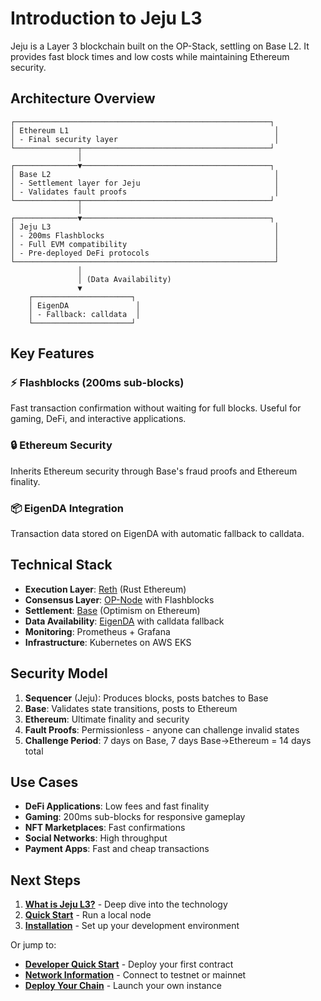 # Introduction to Jeju L3

Jeju is a Layer 3 blockchain built on the OP-Stack, settling on Base L2. It provides fast block times and low costs while maintaining Ethereum security.

## Architecture Overview

```
┌─────────────────────────────────────────────────────────┐
│ Ethereum L1                                              │
│ - Final security layer                                   │
└──────────────┬──────────────────────────────────────────┘
               │
┌──────────────▼──────────────────────────────────────────┐
│ Base L2                                                  │
│ - Settlement layer for Jeju                              │
│ - Validates fault proofs                                 │
└──────────────┬──────────────────────────────────────────┘
               │
┌──────────────▼──────────────────────────────────────────┐
│ Jeju L3                                                  │
│ - 200ms Flashblocks                                      │
│ - Full EVM compatibility                                 │
│ - Pre-deployed DeFi protocols                            │
└──────────────────────────────────────────────────────────┘
               │
               │ (Data Availability)
               ▼
    ┌──────────────────────┐
    │ EigenDA               │
    │ - Fallback: calldata  │
    └──────────────────────┘
```

## Key Features

### ⚡ Flashblocks (200ms sub-blocks)
Fast transaction confirmation without waiting for full blocks. Useful for gaming, DeFi, and interactive applications.

### 🔒 Ethereum Security
Inherits Ethereum security through Base's fraud proofs and Ethereum finality.

### 📦 EigenDA Integration
Transaction data stored on EigenDA with automatic fallback to calldata.

## Technical Stack

- **Execution Layer**: [Reth](https://github.com/paradigmxyz/reth) (Rust Ethereum)
- **Consensus Layer**: [OP-Node](https://github.com/ethereum-optimism/optimism) with Flashblocks
- **Settlement**: [Base](https://base.org) (Optimism on Ethereum)
- **Data Availability**: [EigenDA](https://www.eigenlayer.xyz/eigenda) with calldata fallback
- **Monitoring**: Prometheus + Grafana
- **Infrastructure**: Kubernetes on AWS EKS

## Security Model

1. **Sequencer** (Jeju): Produces blocks, posts batches to Base
2. **Base**: Validates state transitions, posts to Ethereum
3. **Ethereum**: Ultimate finality and security
4. **Fault Proofs**: Permissionless - anyone can challenge invalid states
5. **Challenge Period**: 7 days on Base, 7 days Base→Ethereum = 14 days total

## Use Cases

- **DeFi Applications**: Low fees and fast finality
- **Gaming**: 200ms sub-blocks for responsive gameplay
- **NFT Marketplaces**: Fast confirmations
- **Social Networks**: High throughput
- **Payment Apps**: Fast and cheap transactions

## Next Steps

1. [**What is Jeju L3?**](./what-is-jeju) - Deep dive into the technology
2. [**Quick Start**](./quick-start) - Run a local node
3. [**Installation**](./installation) - Set up your development environment

Or jump to:
- [**Developer Quick Start**](/developers/quick-start) - Deploy your first contract
- [**Network Information**](/network/testnet) - Connect to testnet or mainnet
- [**Deploy Your Chain**](/deployment/overview) - Launch your own instance
